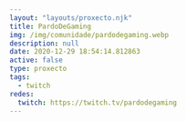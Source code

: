 ```yaml
---
layout: "layouts/proxecto.njk"
title: PardoDeGaming
img: /img/comunidade/pardodegaming.webp
description: null
date: 2020-12-29 18:54:14.812863
active: false
type: proxecto
tags:
  - twitch
redes:
  twitch: https://twitch.tv/pardodegaming
---
```

